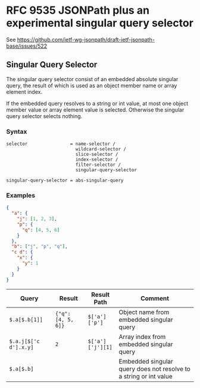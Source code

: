 # RFC 9535 JSONPath plus an experimental singular query selector

See https://github.com/ietf-wg-jsonpath/draft-ietf-jsonpath-base/issues/522

## Singular Query Selector

The singular query selector consist of an embedded absolute singular query, the result of which is used as an object member name or array element index.

If the embedded query resolves to a string or int value, at most one object member value or array element value is selected. Otherwise the singular query selector selects nothing.

### Syntax

```
selector                = name-selector /
                          wildcard-selector /
                          slice-selector /
                          index-selector /
                          filter-selector /
                          singular-query-selector

singular-query-selector = abs-singular-query
```

### Examples

```json
{
  "a": {
    "j": [1, 2, 3],
    "p": {
      "q": [4, 5, 6]
    }
  },
  "b": ["j", "p", "q"],
  "c d": {
    "x": {
      "y": 1
    }
  }
}
```

| Query                 | Result             | Result Path      | Comment                                                           |
| --------------------- | ------------------ | ---------------- | ----------------------------------------------------------------- |
| `$.a[$.b[1]]`         | `{"q": [4, 5, 6]}` | `$['a']['p']`    | Object name from embedded singular query                          |
| `$.a.j[$['c d'].x.y]` | `2`                | `$['a']['j'][1]` | Array index from embedded singular query                          |
| `$.a[$.b]`            |                    |                  | Embedded singular query does not resolve to a string or int value |
